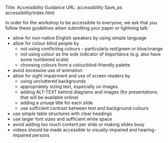 Title: Accessibility Guidance
URL: accessibility
Save_as: accessibility/index.html

In order for the workshop to be accessibile to everyone, we ask that you follow these guidelines when submitting your paper or lightning talk:

 * allow for non-native English speakers by using simple language
 * allow for colour blind people by
    *  not using conflicting colours - particularly red/green or blue/orange
    *  not using colour as the sole indicator of importance (e.g. also have some numbered scale)
    *  choosing colours from a colourblind-friendly palette
 * avoid excessive use of animation
 * allow for sight impairment and use of screen readers by
    * using uncluttered backgrounds
    * appropriately sizing text, especially on images
    * adding ALT-TEXT behind diagrams and images (for presentations that will be available online)
    * adding a uniuqe title for each slide
    * use sufficient contrast between text and background colours
 * use simple table structures with clear headings
 * use larger font sizes and sufficient white space
 * avoid adding too much content per slide or making slides busy
 * videos should be made accessible to visually-impaired and hearing-impaired persons